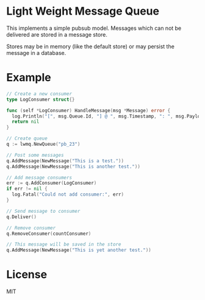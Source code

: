 
# Light Weight Message Queue

This implements a simple pubsub model.
Messages which can not be delivered are stored in a
message store.

Stores may be in memory (like the default store) or 
may persist the message in a database.

# Example

```go
// Create a new consumer
type LogConsumer struct{}

func (self *LogConsumer) HandleMessage(msg *Message) error {
  log.Println("[", msg.Queue.Id, "] @ ", msg.Timestamp, ": ", msg.Payload)
  return nil
}
```

```go
// Create queue
q := lwmq.NewQueue("pb_23")

// Post some messages
q.AddMessage(NewMessage("This is a test."))
q.AddMessage(NewMessage("This is another test."))

// Add message consumers
err := q.AddConsumer(LogConsumer)
if err != nil {
  log.Fatal("Could not add consumer:", err)
}

// Send message to consumer
q.Deliver()

// Remove consumer
q.RemoveConsumer(countConsumer)

// This message will be saved in the store
q.AddMessage(NewMessage("This is yet another test."))
```

# License
MIT
